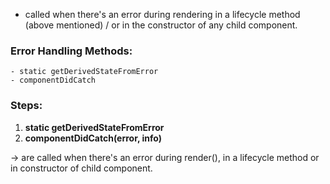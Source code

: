 - called when there's an error during rendering in a lifecycle method (above mentioned) / or in the constructor of any child component.

### Error Handling Methods:

```
- static getDerivedStateFromError
- componentDidCatch
```

### Steps:
1. **static getDerivedStateFromError**
2. **componentDidCatch(error, info)**

-> are called when there's an error during render(), in a lifecycle method or in constructor of child component.